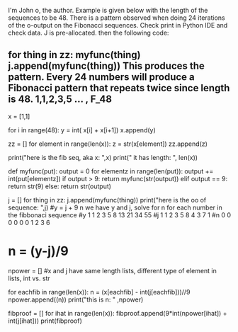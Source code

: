 I'm John o, the author. 
Example is given below with the length of the sequences to be 48. There is a pattern observed when doing 24 iterations of the o-output on the Fibonacci sequences. Check print in Python IDE and check data. 
J is pre-allocated. then the following code:

for thing in zz:
    myfunc(thing)
    j.append(myfunc(thing))
This produces the pattern. Every 24 numbers will produce a Fibonacci pattern that repeats twice since length is 48. 1,1,2,3,5 ... , F_48
-----------------
x = [1,1]

for i in range(48):
    y = int( x[i] + x[i+1])
    x.append(y)
    
zz = []
for element in range(len(x)):
    z = str(x[element])
    zz.append(z)

print("here is the fib seq, aka x: ",x)
print(" it has length: ", len(x))


def myfunc(put):
    output = 0
    for elementz in range(len(put)):
        output += int(put[elementz])
    if output > 9:
        return myfunc(str(output))
    elif output == 9:
        return str(9)
    else:
        return str(output)

j = []
for thing in zz:
    j.append(myfunc(thing))
print("here is the oo of sequence: ",j)
#y = j + 9 n we have y and j, solve for n for each number in the fibbonaci sequence
#y 1 1 2 3 5 8 13 21 34 55
#j  1 1 2 3 5 8 4   3    7    1
#n 0 0 0 0 0 0 1 2 3 6 
# n = (y-j)/9 
npower = []
#x and j have same length lists, different type of element in lists, int vs. str

for eachfib in range(len(x)):
   n = (x[eachfib] - int(j[eachfib]))//9
   npower.append((n))
print("this is n: " ,npower)

fibproof = []
for ihat in range(len(x)):
    fibproof.append(9*int(npower[ihat]) + int(j[ihat]))
print(fibproof)